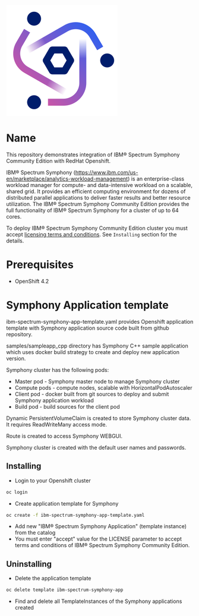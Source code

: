 ![Logos](SpectrumSymphony_300x300x300_light.png)

# Name

This repository demonstrates integration of IBM&reg; Spectrum Symphony Community Edition with RedHat Openshift.

IBM&reg; Spectrum Symphony (https://www.ibm.com/us-en/marketplace/analytics-workload-management) is an enterprise-class workload manager for compute- and data-intensive workload on a scalable, shared grid. It provides an efficient computing environment for dozens of distributed parallel applications to deliver faster results and better resource utilization.
The IBM&reg; Spectrum Symphony Community Edition provides the full functionality of IBM&reg; Spectrum Symphony for a cluster of up to 64 cores.

To deploy IBM&reg; Spectrum Symphony Community Edition cluster you must accept [licensing terms and conditions](https://www.ibm.com/developerworks/community/wikis/home?lang=en#!/wiki/W603320068720_4115_89b9_817244550810/page/Licenses). See ``Installing`` section for the details.

# Prerequisites
- OpenShift 4.2

# Symphony Application template
ibm-spectrum-symphony-app-template.yaml provides Openshift application template with Symphony application source code built from github repository.

samples/sampleapp_cpp directory has Symphony C++ sample application which uses docker build strategy to create and deploy new application version.

Symphony cluster has the following pods:
* Master pod - Symphony master node to manage Symphony cluster
* Compute pods - compute nodes, scalable with HorizontalPodAutoscaler
* Client pod - docker built from git sources to deploy and submit Symphony application workload
* Build pod - build sources for the client pod

Dynamic PersistentVolumeClaim is created to store Symphony cluster data. It requires ReadWriteMany access mode.

Route is created to access Symphony WEBGUI.

Symphony cluster is created with the default user names and passwords.

## Installing

* Login to your Openshift cluster
```bash
oc login
```
* Create application template for Symphony
```bash
oc create -f ibm-spectrum-symphony-app-template.yaml
```
* Add new "IBM&reg; Spectrum Symphony Application" (template instance) from the catalog
* You must enter "accept" value for the LICENSE parameter to accept terms and conditions of IBM&reg; Spectrum Symphony Community Edition.

## Uninstalling

* Delete the application template
```bash
oc delete template ibm-spectrum-symphony-app
```
* Find and delete all TemplateInstances of the Symphony applications created

